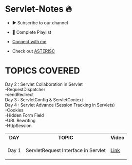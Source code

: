 # Servlet-Notes 🔥

- <a href="https://www.youtube.com/channel/UC874req7IgQzGOZ1MfTMlVA?sub_confirmation=1" title="Subscribe to Asterisc's YouTube Channel" style="background-color:#800080:#000000;text-decoration:none">▶ Subscribe to our channel </a>

- <a href="https://www.youtube.com/watch?v=Sfv22g9VZNI&list=PLuzT-U16Vgbva4BBUvKRLOzUHW6vfZ9Sk" title="Click here to access full Playlist on YouTube" style="background-color:#FFFFFF;color:#000000;text-decoration:none">📂 Complete Playlist</a>
 
<!-- href="https://github.com/kunal-kushwaha/DSA-Bootcamp-Java/tree/main/assignments" title="Click here to see Assignments related to this Course" style="background-color:#FFFFFF;color:#000000;text-decoration:none">✍️ Assignments (Solutions can be found on LeetCode itself)</a>-->

- [Connect with me](https://linktr.ee/chandrakant22)

- Check out [ASTERISC](https://linktr.ee/asterisc)

# TOPICS COVERED

<Table>

 <tr><th>DAY </th><th>TOPIC </th><th>Video</th></tr>

<tr>
 <td>
  
   Day 1
  
 </td>
 <td>
  
 ServletRequest Interface in Servlet 
 
 </td>
 <td>
  
  <a href="https://youtu.be/eLzh5XLvexI">Link</a>
  
 </td>
</tr>
 
 
Day 2 : Servlet Collaboration in Servlet<br/>
        -RequestDispatcher <br/>
        -sendRedirect<br/>
Day 3 : ServletConfig & ServletContext<br/>
Day 4 : Servlet Advance (Session Tracking in Servlets)<br/>
        -Cookies<br/>
        -Hidden Form Field<br/>
        -URL Rewriting<br/>
        -HttpSession<br/>
        
</Table>
